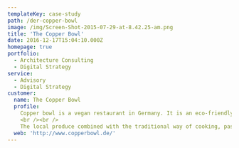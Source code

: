```yaml
---
templateKey: case-study
path: /der-copper-bowl
image: /img/Screen-Shot-2015-07-29-at-8.42.25-am.png
title: 'The Copper Bowl'
date: 2016-12-17T15:04:10.000Z
homepage: true
portfolio:
  - Architecture Consulting
  - Digital Strategy
service:
  - Advisory
  - Digital Strategy
customer:
  name: The Copper Bowl
  profile:
    Copper bowl is a vegan restaurant in Germany. It is an eco-friendly setup, sourcing materials directly from the local market, and courtyards in the region. The restaurant follows a zero waste sustainability policy. Just enough food for every meal is made fresh, without over producing and serving it later. No preservatives are used.
    <br /><br />
    The local produce combined with the traditional way of cooking, passed down from generations creates a great,healthy dining experience
  web: 'http://www.copperbowl.de/'
---
```

